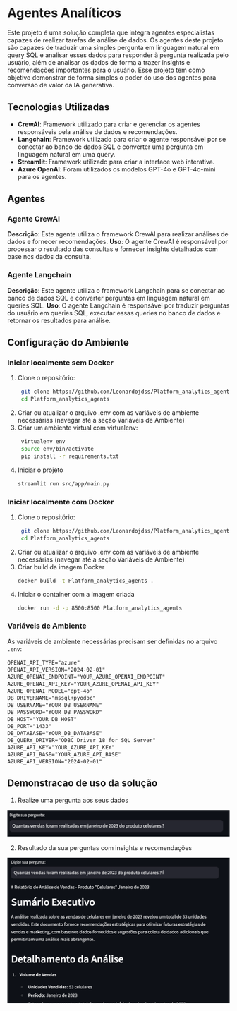 # Agentes Analíticos 

Este projeto é uma solução completa que integra agentes especialistas capazes de realizar tarefas de análise de dados. Os agentes deste projeto são capazes de traduzir uma simples pergunta em linguagem natural em query SQL e analisar esses dados para responder à pergunta realizada pelo usuário, além de analisar os dados de forma a trazer insights e recomendações importantes para o usuário. Esse projeto tem como objetivo demonstrar de forma simples o poder do uso dos agentes para conversão de valor da IA generativa.

## Tecnologias Utilizadas

- **CrewAI**: Framework utilizado para criar e gerenciar os agentes responsáveis pela análise de dados e recomendações.
- **Langchain**: Framework utilizado para criar o agente responsável por se conectar ao banco de dados SQL e converter uma pergunta em linguagem natural em uma query.
- **Streamlit**: Framework utilizado para criar a interface web interativa.
- **Azure OpenAI**: Foram utilizados os modelos GPT-4o e GPT-4o-mini para os agentes.

## Agentes

### Agente CrewAI
**Descrição**: Este agente utiliza o framework CrewAI para realizar análises de dados e fornecer recomendações.
**Uso**: O agente CrewAI é responsável por processar o resultado das consultas e fornecer insights detalhados com base nos dados da consulta.

### Agente Langchain
**Descrição**: Este agente utiliza o framework Langchain para se conectar ao banco de dados SQL e converter perguntas em linguagem natural em queries SQL.
**Uso**: O agente Langchain é responsável por traduzir perguntas do usuário em queries SQL, executar essas queries no banco de dados e retornar os resultados para análise.

## Configuração do Ambiente

### Iniciar localmente sem Docker

1. Clone o repositório:
    ```sh
     git clone https://github.com/Leonardojdss/Platform_analytics_agents.git
     cd Platform_analytics_agents
2. Criar ou atualizar o arquivo .env com as variáveis de ambiente necessárias (navegar até a seção Variáveis de Ambiente)
3. Criar um ambiente virtual com virtualenv:
    ```sh
     virtualenv env
     source env/bin/activate
     pip install -r requirements.txt
4. Iniciar o projeto
     ```sh
     streamlit run src/app/main.py

### Iniciar localmente com Docker

1. Clone o repositório:
    ```sh
     git clone https://github.com/Leonardojdss/Platform_analytics_agents.git
     cd Platform_analytics_agents
2. Criar ou atualizar o arquivo .env com as variáveis de ambiente necessárias (navegar até a seção Variáveis de Ambiente)
3. Criar build da imagem Docker
     ```sh
     docker build -t Platform_analytics_agents .
4. Iniciar o container com a imagem criada
     ```sh
     docker run -d -p 8500:8500 Platform_analytics_agents

### Variáveis de Ambiente

As variáveis de ambiente necessárias precisam ser definidas no arquivo `.env`:

```properties
OPENAI_API_TYPE="azure"
OPENAI_API_VERSION="2024-02-01"
AZURE_OPENAI_ENDPOINT="YOUR_AZURE_OPENAI_ENDPOINT"
AZURE_OPENAI_API_KEY="YOUR_AZURE_OPENAI_API_KEY"
AZURE_OPENAI_MODEL="gpt-4o"
DB_DRIVERNAME="mssql+pyodbc"
DB_USERNAME="YOUR_DB_USERNAME"
DB_PASSWORD="YOUR_DB_PASSWORD"
DB_HOST="YOUR_DB_HOST"
DB_PORT="1433"
DB_DATABASE="YOUR_DB_DATABASE"
DB_QUERY_DRIVER="ODBC Driver 18 for SQL Server"
AZURE_API_KEY="YOUR_AZURE_API_KEY"
AZURE_API_BASE="YOUR_AZURE_API_BASE"
AZURE_API_VERSION="2024-02-01"
```

## Demonstracao de uso da solução

1. Realize uma pergunta aos seus dados

![alt text](image-1.png)

2. Resultado da sua perguntas com insights e recomendações

![alt text](image-2.png)